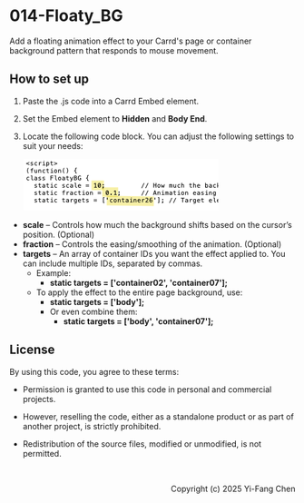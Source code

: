 # 014-Floaty_BG
Add a floating animation effect to your Carrd's page or container background pattern that responds to mouse movement.

## How to set up
1. Paste the .js code into a Carrd Embed element.  
2. Set the Embed element to **Hidden** and **Body End**.  
3. Locate the following code block. You can adjust the following settings to suit your needs:  

   ![png](images/1.png)

  - **scale** – Controls how much the background shifts based on the cursor’s position. (Optional)
  - **fraction** – Controls the easing/smoothing of the animation. (Optional)
  - **targets** – An array of container IDs you want the effect applied to. You can include multiple IDs, separated by commas.  
    - Example:
      - **static targets = ['container02', 'container07'];**
    - To apply the effect to the entire page background, use:
      - **static targets = ['body'];**
      - Or even combine them:
        - **static targets = ['body', 'container07'];**



## License

By using this code, you agree to these terms:

- Permission is granted to use this code in personal and commercial projects.

- However, reselling the code, either as a standalone product or as part of another project, is strictly prohibited.

- Redistribution of the source files, modified or unmodified, is not permitted.

<br>
<p align="right">
  <span> Copyright (c) 2025 Yi-Fang Chen </span> 
</p>

